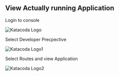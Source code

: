 ## View Actually running Application 

Login to console 


![Katacoda Logo](https://assetsofkatakoda.s3.us-east-2.amazonaws.com/assets/Selectport.PNG)

Select Developer Precpective 

![Katacoda Logo1](https://assetsofkatakoda.s3.us-east-2.amazonaws.com/assets/Webconsole.PNG)


Select Routes and view Application

![Katacoda Logo2](https://assetsofkatakoda.s3.us-east-2.amazonaws.com/assets/Routesdservices.PNG)
